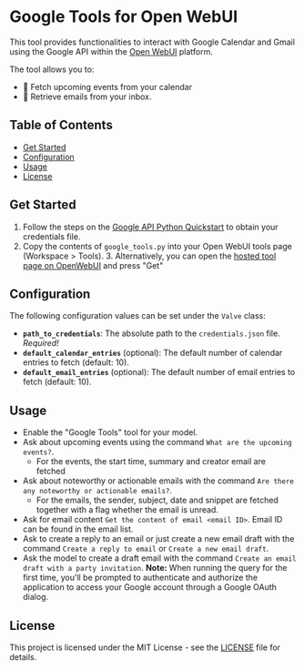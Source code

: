 # Google Tools for Open WebUI

This tool provides functionalities to interact with Google Calendar and Gmail using the Google API within the [Open WebUI](https://github.com/open-webui/open-webui) platform.

The tool allows you to:
 - 📅 Fetch upcoming events from your calendar
 - 📧 Retrieve emails from your inbox.

## Table of Contents
- [Get Started](#get-started)
- [Configuration](#configuration)
- [Usage](#usage)
- [License](#license)

## Get Started

1. Follow the steps on the [Google API Python Quickstart](https://developers.google.com/gmail/api/quickstart/python) to obtain your credentials file.
2. Copy the contents of `google_tools.py` into your Open WebUI tools page (Workspace > Tools).
   3. Alternatively, you can open the [hosted tool page on OpenWebUI](https://openwebui.com/t/shmarkus/google_tools/) and press "Get"

## Configuration

The following configuration values can be set under the `Valve` class:

- **`path_to_credentials`**: The absolute path to the `credentials.json` file. *Required!*
- **`default_calendar_entries`** (optional): The default number of calendar entries to fetch (default: 10).
- **`default_email_entries`** (optional): The default number of email entries to fetch (default: 10).

## Usage

- Enable the "Google Tools" tool for your model.
- Ask about upcoming events using the command `What are the upcoming events?`.
  - For the events, the start time, summary and creator email are fetched
- Ask about noteworthy or actionable emails with the command `Are there any noteworthy or actionable emails?`.
  - For the emails, the sender, subject, date and snippet are fetched together with a flag whether the email is unread.
- Ask for email content `Get the content of email <email ID>`. Email ID can be found in the email list.
- Ask to create a reply to an email or just create a new email draft with the command `Create a reply to email` or `Create a new email draft`.
- Ask the model to create a draft email with the command `Create an email draft with a party invitation`.
**Note:** When running the query for the first time, you'll be prompted to authenticate and authorize the application to access your Google account through a Google OAuth dialog.

## License

This project is licensed under the MIT License - see the [LICENSE](LICENSE) file for details.